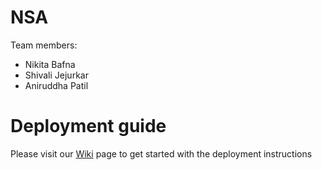 # NSA

Team members:
- Nikita Bafna
- Shivali Jejurkar
- Aniruddha Patil

# Deployment guide

Please visit our [Wiki](https://github.com/airavata-courses/NSA/wiki/NSA-HOME) page to get started with the deployment instructions

